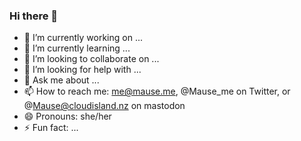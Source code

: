### Hi there 👋

- 🔭 I’m currently working on ...
- 🌱 I’m currently learning ...
- 👯 I’m looking to collaborate on ...
- 🤔 I’m looking for help with ...
- 💬 Ask me about ...
- 📫 How to reach me: me@mause.me, @Mause_me on Twitter, or @Mause@cloudisland.nz on mastodon
- 😄 Pronouns: she/her
- ⚡ Fun fact: ...

